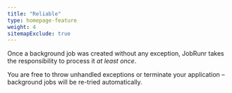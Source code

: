 ```yaml
---
title: "Reliable"
type: homepage-feature
weight: 4
sitemapExclude: true
---
```

Once a background job was created without any exception, JobRunr takes the responsibility to process it _at least once_.

You are free to throw unhandled exceptions or terminate your application – background jobs will be re-tried automatically.